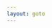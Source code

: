 ```yaml
---
layout: goto
---
```


<script>
    window.location.href = "{% link _posts/wordpress/2018-7-20-wordpress.md %}"
</script>